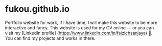 # fukou.github.io
Portfolio website for work, if I have time, I will  make this website to be more interactive and fancy. This website is used for my CV online — or you can visit my [LinkedIn profile] (https://www.linkedin.com/in/faizichsanjaya) :notebook_with_decorative_cover:. You can find my projects and works in there.
